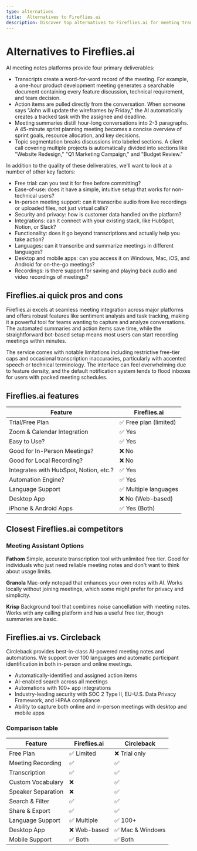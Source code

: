 ```yaml
---
type: alternatives
title:  Alternatives to Fireflies.ai  
description: Discover top alternatives to Fireflies.ai for meeting transcription and analysis. Compare features with Circleback and find the best solution for your needs.
---
```


# Alternatives to Fireflies.ai    
AI meeting notes platforms provide four primary deliverables:  
  
* Transcripts create a word-for-word record of the meeting. For example, a one-hour product development meeting generates a searchable document containing every feature discussion, technical requirement, and team decision.  
* Action items are pulled directly from the conversation. When someone says "John will update the wireframes by Friday," the AI automatically creates a tracked task with the assignee and deadline.  
* Meeting summaries distill hour-long conversations into 2-3 paragraphs. A 45-minute sprint planning meeting becomes a concise overview of sprint goals, resource allocation, and key decisions.  
* Topic segmentation breaks discussions into labeled sections. A client call covering multiple projects is automatically divided into sections like "Website Redesign," "Q1 Marketing Campaign," and "Budget Review."  
  
In addition to the quality of these deliverables, we'll want to look at a number of other key factors:  
  
* Free trial: can you test it for free before committing?  
* Ease-of-use: does it have a simple, intuitive setup that works for non-technical users?  
* In-person meeting support: can it transcribe audio from live recordings or uploaded files, not just virtual calls?  
* Security and privacy: how is customer data handled on the platform?  
* Integrations: can it connect with your existing stack, like HubSpot, Notion, or Slack?  
* Functionality: does it go beyond transcriptions and actually help you take action?  
* Languages: can it transcribe and summarize meetings in different languages?  
* Desktop and mobile apps: can you access it on Windows, Mac, iOS, and Android for on-the-go meetings?  
* Recordings: is there support for saving and playing back audio and video recordings of meetings?    
## Fireflies.ai quick pros and cons    
Fireflies.ai excels at seamless meeting integration across major platforms and offers robust features like sentiment analysis and task tracking, making it a powerful tool for teams wanting to capture and analyze conversations. The automated summaries and action items save time, while the straightforward bot-based setup means most users can start recording meetings within minutes.

The service comes with notable limitations including restrictive free-tier caps and occasional transcription inaccuracies, particularly with accented speech or technical terminology. The interface can feel overwhelming due to feature density, and the default notification system tends to flood inboxes for users with packed meeting schedules.  
## Fireflies.ai features    
| Feature | Fireflies.ai |
|----------|-------------|
| Trial/Free Plan | ✅ Free plan (limited) |
| Zoom & Calendar Integration | ✅ Yes |
| Easy to Use? | ✅ Yes |
| Good for In-Person Meetings? | ❌ No |
| Good for Local Recording? | ❌ No |
| Integrates with HubSpot, Notion, etc.? | ✅ Yes |
| Automation Engine? | ✅ Yes |
| Language Support | ✅ Multiple languages |
| Desktop App | ❌ No (Web-based) |
| iPhone & Android Apps | ✅ Yes (Both) |  
## Closest Fireflies.ai competitors    
### Meeting Assistant Options

**Fathom**
Simple, accurate transcription tool with unlimited free tier. Good for individuals who just need reliable meeting notes and don't want to think about usage limits.

**Granola**
Mac-only notepad that enhances your own notes with AI. Works locally without joining meetings, which some might prefer for privacy and simplicity.

**Krisp**
Background tool that combines noise cancellation with meeting notes. Works with any calling platform and has a useful free tier, though summaries are basic.  
## Fireflies.ai vs. Circleback  
Circleback provides best-in-class AI-powered meeting notes and automations. We support over 100 languages and automatic participant identification in both in-person and online meetings.  
  
* Automatically-identified and assigned action items  
* AI-enabled search across all meetings  
* Automations with 100+ app integrations  
* Industry-leading security with SOC 2 Type II, EU-U.S. Data Privacy Framework, and HIPAA compliance  
* Ability to capture both online and in-person meetings with desktop and mobile apps    
### Comparison table  
| Feature | Fireflies.ai | Circleback |
|----------|-------------|------------|
| Free Plan | ✅ Limited | ❌ Trial only |
| Meeting Recording | ✅ | ✅ |
| Transcription | ✅ | ✅ |
| Custom Vocabulary | ❌ | ✅ |
| Speaker Separation | ❌ | ✅ |
| Search & Filter | ✅ | ✅ |
| Share & Export | ✅ | ✅ |
| Language Support | ✅ Multiple | ✅ 100+ |
| Desktop App | ❌ Web-based | ✅ Mac & Windows |
| Mobile Support | ✅ Both | ✅ Both |
